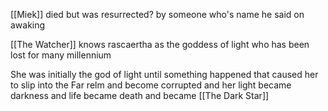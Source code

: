 [[Miek]] died but was resurrected? by someone who's name he said on awaking 

[[The Watcher]] knows rascaertha as the goddess of light who has been lost for many millennium 

She was initially the god of light until something happened that caused her to slip into the Far relm and become corrupted and her light became darkness and life became death and became [[The Dark Star]]